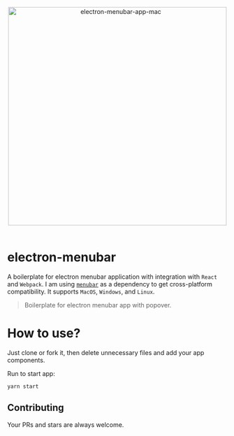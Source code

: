 <p align="center">
  <img width="500" src="https://raw.githubusercontent.com/rousan/electron-menubar/master/screenshot-mac.png" alt="electron-menubar-app-mac">
    <br>
    <br>
</p>

# electron-menubar

A boilerplate for electron menubar application with integration with `React` and `Webpack`. I am using [`menubar`](https://github.com/maxogden/menubar) as a dependency to get cross-platform compatibility. It supports `MacOS`, `Windows`, and `Linux`.

> Boilerplate for electron menubar app with popover.

# How to use?

Just clone or fork it, then delete unnecessary files and add your app components.

Run to start app:

```shell
yarn start
```

## Contributing

Your PRs and stars are always welcome.
